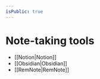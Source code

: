 ```yaml
---
isPublic: true
---
```


# Note-taking tools

- [[Notion|Notion]]
- [[Obsidian|Obsidian]]
- [[RemNote|RemNote]]